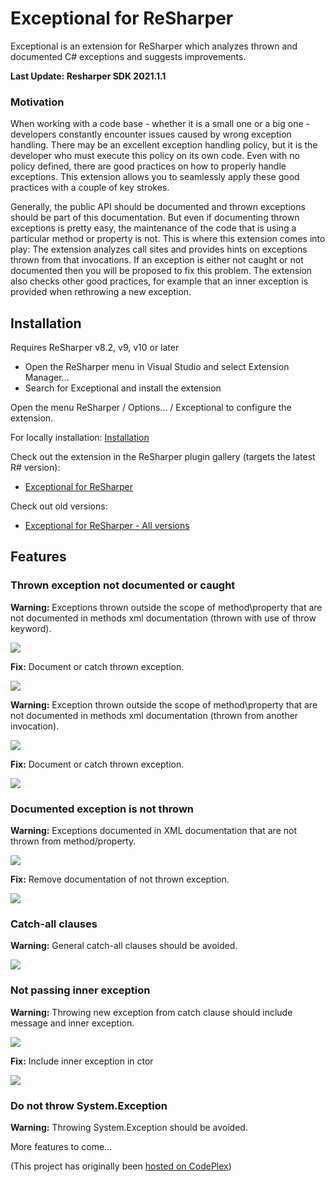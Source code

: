 # Exceptional for ReSharper

Exceptional is an extension for ReSharper which analyzes thrown and documented C# exceptions and suggests improvements.

**Last Update: Resharper SDK 2021.1.1**

### Motivation

When working with a code base - whether it is a small one or a big one - developers constantly encounter issues caused by wrong exception handling. There may be an excellent exception handling policy, but it is the developer who must execute this policy on its own code. Even with no policy defined, there are good practices on how to properly handle exceptions. This extension allows you to seamlessly apply these good practices with a couple of key strokes. 

Generally, the public API should be documented and thrown exceptions should be part of this documentation. But even if documenting thrown exceptions is pretty easy, the maintenance of the code that is using a particular method or property is not. This is where this extension comes into play: The extension analyzes call sites and provides hints on exceptions thrown from that invocations. If an exception is either not caught or not documented then you will be proposed to fix this problem. The extension also checks other good practices, for example that an inner exception is provided when rethrowing a new exception. 

## Installation

Requires ReSharper v8.2, v9, v10 or later

- Open the ReSharper menu in Visual Studio and select Extension Manager... 
- Search for Exceptional and install the extension

Open the menu ReSharper / Options... / Exceptional to configure the extension.

For locally installation: [Installation](Installation.md)

Check out the extension in the ReSharper plugin gallery (targets the latest R# version): 
 
- [Exceptional for ReSharper](https://resharper-plugins.jetbrains.com/packages/ExceptionalDevs.Exceptional/)

Check out old versions: 

- [Exceptional for ReSharper - All versions](https://plugins.jetbrains.com/plugin/11674-exceptional-for-resharper/versions)

## Features

### Thrown exception not documented or caught

**Warning:** Exceptions thrown outside the scope of method\property that are not documented in methods xml documentation (thrown with use of throw keyword).

![](https://rawgit.com/CSharpAnalyzers/ExceptionalReSharper/master/assets/01.png)

**Fix:** Document or catch thrown exception.

![](https://rawgit.com/CSharpAnalyzers/ExceptionalReSharper/master/assets/01_fix.png)

**Warning:** Exception thrown outside the scope of method\property that are not documented in methods xml documentation (thrown from another invocation).

![](https://rawgit.com/CSharpAnalyzers/ExceptionalReSharper/master/assets/02.png)

**Fix:** Document or catch thrown exception.

![](https://rawgit.com/CSharpAnalyzers/ExceptionalReSharper/master/assets/02_fix.png)

### Documented exception is not thrown

**Warning:** Exceptions documented in XML documentation that are not thrown from method/property.

![](https://rawgit.com/CSharpAnalyzers/ExceptionalReSharper/master/assets/03.png)

**Fix:** Remove documentation of not thrown exception.

![](https://rawgit.com/CSharpAnalyzers/ExceptionalReSharper/master/assets/03_fix.png)

### Catch-all clauses

**Warning:** General catch-all clauses should be avoided.

![](https://rawgit.com/CSharpAnalyzers/ExceptionalReSharper/master/assets/04.png)

### Not passing inner exception

**Warning:** Throwing new exception from catch clause should include message and inner exception.

![](https://rawgit.com/CSharpAnalyzers/ExceptionalReSharper/master/assets/05.png)

**Fix:** Include inner exception in ctor

![](https://rawgit.com/CSharpAnalyzers/ExceptionalReSharper/master/assets/05_fix.png)

### Do not throw System.Exception

**Warning:** Throwing System.Exception should be avoided.

More features to come...



(This project has originally been [hosted on CodePlex](https://exceptional.codeplex.com/))
